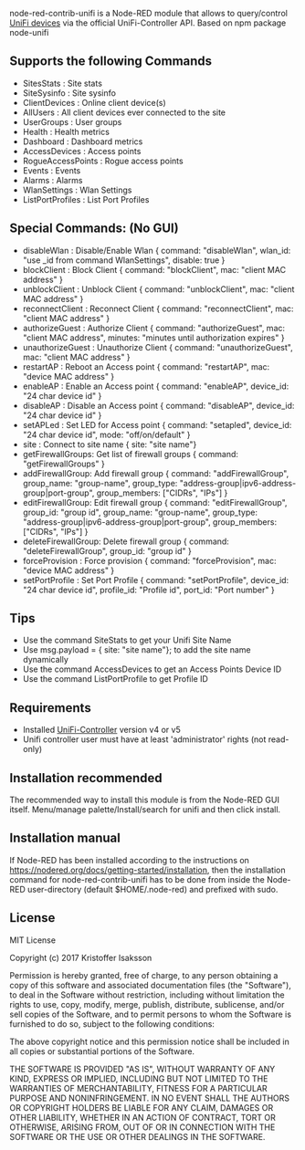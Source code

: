 node-red-contrib-unifi is a Node-RED module that allows to query/control [UniFi devices](http://www.ubnt.com/) via the official UniFi-Controller API. Based on npm package node-unifi

## Supports the following Commands
* SitesStats : Site stats
* SiteSysinfo : Site sysinfo
* ClientDevices : Online client device(s)
* AllUsers : All client devices ever connected to the site
* UserGroups : User groups
* Health : Health metrics
* Dashboard : Dashboard metrics
* AccessDevices : Access points
* RogueAccessPoints : Rogue access points
* Events : Events
* Alarms : Alarms
* WlanSettings : Wlan Settings
* ListPortProfiles : List Port Profiles

## Special Commands: (No GUI)
* disableWlan : Disable/Enable Wlan { command: "disableWlan", wlan_id: "use _id from command WlanSettings", disable: true }
* blockClient : Block Client { command: "blockClient", mac: "client MAC address" }
* unblockClient : Unblock Client { command: "unblockClient", mac: "client MAC address" }
* reconnectClient : Reconnect Client { command: "reconnectClient", mac: "client MAC address" }
* authorizeGuest : Authorize Client { command: "authorizeGuest", mac: "client MAC address", minutes: "minutes until authorization expires" }   
* unauthorizeGuest : Unauthorize Client { command: "unauthorizeGuest", mac: "client MAC address" }
* restartAP : Reboot an Access point { command: "restartAP", mac: "device MAC address" }
* enableAP : Enable an Access point { command: "enableAP", device_id: "24 char device id" }
* disableAP : Disable an Access point { command: "disableAP", device_id: "24 char device id" }
* setAPLed : Set LED for Access point { command: "setapled", device_id: "24 char device id", mode: "off/on/default" }
* site : Connect to site name { site: "site name"}
* getFirewallGroups: Get list of firewall groups { command: "getFirewallGroups" }
* addFirewallGroup: Add firewall group { command: "addFirewallGroup", group_name: "group-name", group_type: "address-group|ipv6-address-group|port-group", group_members: ["CIDRs", "IPs"] }
* editFirewallGroup: Edit firewall group { command: "editFirewallGroup", group_id: "group id", group_name: "group-name", group_type: "address-group|ipv6-address-group|port-group", group_members: ["CIDRs", "IPs"] }
* deleteFirewallGroup: Delete firewall group { command: "deleteFirewallGroup", group_id: "group id" }
* forceProvision : Force provision { command: "forceProvision", mac: "device MAC address" }
* setPortProfile : Set Port Profile { command: "setPortProfile", device_id: "24 char device id", profile_id: "Profile id", port_id: "Port number" }

## Tips
* Use the command SiteStats to get your Unifi Site Name	
* Use msg.payload = { site: "site name"}; to add the site name dynamically
* Use the command AccessDevices to get an Access Points Device ID
* Use the command ListPortProfile to get Profile ID

## Requirements
* Installed [UniFi-Controller](https://www.ubnt.com/download/unifi) version v4 or v5
* Unifi controller user must have at least 'administrator' rights (not read-only)

## Installation recommended
The recommended way to install this module is from the Node-RED GUI itself.
Menu/manage palette/Install/search for unifi and then click install.

## Installation manual
If Node-RED has been installed according to the instructions on https://nodered.org/docs/getting-started/installation, 
then the installation command for node-red-contrib-unifi has to be done from inside the Node-RED 
user-directory (default $HOME/.node-red) and prefixed with sudo.

## License
MIT License

Copyright (c) 2017 Kristoffer Isaksson

Permission is hereby granted, free of charge, to any person obtaining a copy
of this software and associated documentation files (the "Software"), to deal
in the Software without restriction, including without limitation the rights
to use, copy, modify, merge, publish, distribute, sublicense, and/or sell
copies of the Software, and to permit persons to whom the Software is
furnished to do so, subject to the following conditions:

The above copyright notice and this permission notice shall be included in all
copies or substantial portions of the Software.

THE SOFTWARE IS PROVIDED "AS IS", WITHOUT WARRANTY OF ANY KIND, EXPRESS OR
IMPLIED, INCLUDING BUT NOT LIMITED TO THE WARRANTIES OF MERCHANTABILITY,
FITNESS FOR A PARTICULAR PURPOSE AND NONINFRINGEMENT. IN NO EVENT SHALL THE
AUTHORS OR COPYRIGHT HOLDERS BE LIABLE FOR ANY CLAIM, DAMAGES OR OTHER
LIABILITY, WHETHER IN AN ACTION OF CONTRACT, TORT OR OTHERWISE, ARISING FROM,
OUT OF OR IN CONNECTION WITH THE SOFTWARE OR THE USE OR OTHER DEALINGS IN THE
SOFTWARE.
